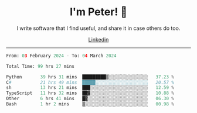 <h1 align="center">I'm Peter! 👋</h1>
<p align="center">I write software that I find useful, and share it in case others do too.</p>
<p align="center">
  <a href="https://www.linkedin.com/in/peter-rauscher">Linkedin</a>
</p>
<hr/>
<!--START_SECTION:waka-->

```python
From: 03 February 2024 - To: 04 March 2024

Total Time: 99 hrs 27 mins

Python       39 hrs 31 mins  █████████▒░░░░░░░░░░░░░░░   37.23 %
C#           21 hrs 49 mins  █████░░░░░░░░░░░░░░░░░░░░   20.57 %
sh           13 hrs 21 mins  ███░░░░░░░░░░░░░░░░░░░░░░   12.59 %
TypeScript   11 hrs 32 mins  ██▓░░░░░░░░░░░░░░░░░░░░░░   10.88 %
Other        6 hrs 41 mins   █▓░░░░░░░░░░░░░░░░░░░░░░░   06.30 %
Bash         1 hr 2 mins     ▒░░░░░░░░░░░░░░░░░░░░░░░░   00.98 %
```

<!--END_SECTION:waka-->

